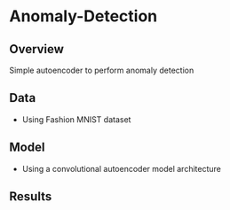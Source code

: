 # Anomaly-Detection
## Overview
Simple autoencoder to perform anomaly detection

## Data
* Using Fashion MNIST dataset

## Model
* Using a convolutional autoencoder model architecture

## Results
